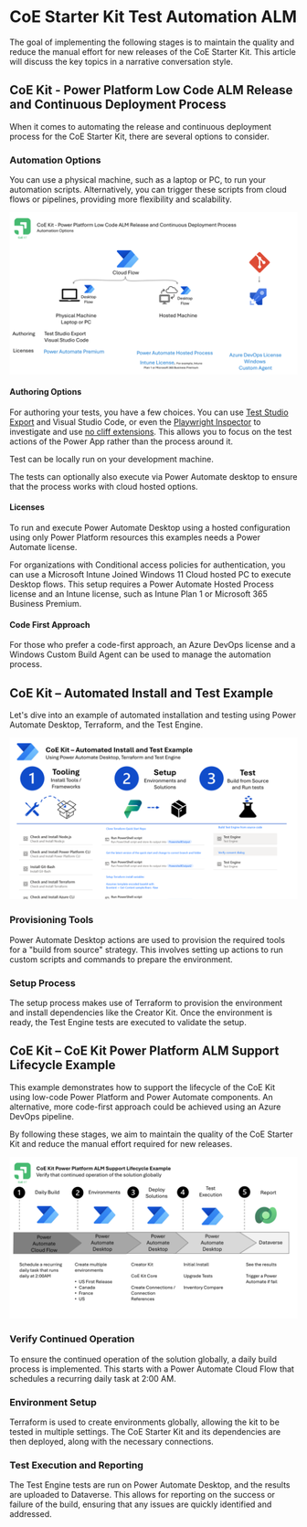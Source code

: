 # CoE Starter Kit Test Automation ALM

The goal of implementing the following stages is to maintain the quality and reduce the manual effort for new releases of the CoE Starter Kit. This article will discuss the key topics in a narrative conversation style.

## CoE Kit - Power Platform Low Code ALM Release and Continuous Deployment Process

When it comes to automating the release and continuous deployment process for the CoE Starter Kit, there are several options to consider. 

### Automation Options

You can use a physical machine, such as a laptop or PC, to run your automation scripts. Alternatively, you can trigger these scripts from cloud flows or pipelines, providing more flexibility and scalability.

![Overview diagram that shows overview of local editing and hosted options to execute tests as part of ALM process](./media/coe-kit-alm-release-continuos-deployment-process.png)

#### Authoring Options

For authoring your tests, you have a few choices. You can use [Test Studio Export](https://learn.microsoft.com/power-apps/maker/canvas-apps/test-studio) and Visual Studio Code, or even the [Playwright Inspector](https://playwright.dev/docs/debug#playwright-inspector) to investigate and use [no cliff extensions](./understanding-no-cliffs-extensibility-model.md). This allows you to focus on the test actions of the Power App rather than the process around it.

Test can be locally run on your development machine. 

The tests can optionally also execute via Power Automate desktop to ensure that the process works with cloud hosted options. 

#### Licenses

To run and execute Power Automate Desktop using a hosted configuration using only Power Platform resources this examples needs a Power Automate license. 

For organizations with Conditional access policies for authentication, you can use a Microsoft Intune Joined Windows 11 Cloud hosted PC to execute Desktop flows. This setup requires a Power Automate Hosted Process license and an Intune license, such as Intune Plan 1 or Microsoft 365 Business Premium.

#### Code First Approach

For those who prefer a code-first approach, an Azure DevOps license and a Windows Custom Build Agent can be used to manage the automation process.

## CoE Kit – Automated Install and Test Example

Let's dive into an example of automated installation and testing using Power Automate Desktop, Terraform, and the Test Engine.

![Overview diagram that shows overview of tooling setup, install and test execution](./media/coe-kit-automated-install-test-example.png)

### Provisioning Tools

Power Automate Desktop actions are used to provision the required tools for a "build from source" strategy. This involves setting up actions to run custom scripts and commands to prepare the environment.

### Setup Process

The setup process makes use of Terraform to provision the environment and install dependencies like the Creator Kit. Once the environment is ready, the Test Engine tests are executed to validate the setup.

## CoE Kit – CoE Kit Power Platform ALM Support Lifecycle Example

This example demonstrates how to support the lifecycle of the CoE Kit using low-code Power Platform and Power Automate components. An alternative, more code-first approach could be achieved using an Azure DevOps pipeline.


By following these stages, we aim to maintain the quality of the CoE Starter Kit and reduce the manual effort required for new releases.

![Overview diagram that shows overview of daily build, environments, deploy, test and reporting of automated tests](./media/coe-kit-power-platform-alm-support-lifecycle-example.png)

### Verify Continued Operation

To ensure the continued operation of the solution globally, a daily build process is implemented. This starts with a Power Automate Cloud Flow that schedules a recurring daily task at 2:00 AM.

### Environment Setup

Terraform is used to create environments globally, allowing the kit to be tested in multiple settings. The CoE Starter Kit and its dependencies are then deployed, along with the necessary connections.

### Test Execution and Reporting

The Test Engine tests are run on Power Automate Desktop, and the results are uploaded to Dataverse. This allows for reporting on the success or failure of the build, ensuring that any issues are quickly identified and addressed.
